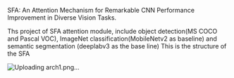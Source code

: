 SFA: An Attention Mechanism for Remarkable CNN Performance Improvement in Diverse Vision Tasks.

Ths project of SFA attention module, include object detection(MS COCO and Pascal VOC), ImageNet classification(MobileNetv2 as baseline) and semantic segmentation (deeplabv3 as the base line)
This is the structure of the SFA

![Uploading arch1.png…]()
